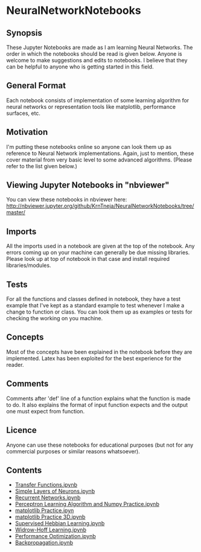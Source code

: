 # NeuralNetworkNotebooks

## Synopsis

These Jupyter Notebooks are made as I am learning Neural Networks. The order in which the notebooks should be read is given below. Anyone is welcome to make suggestions and edits to notebooks. I believe that they can be helpful to anyone who is getting started in this field. 

## General Format

Each notebook consists of implementation of some learning algorithm for neural networks or representation tools like matplotlib, performance surfaces, etc.

## Motivation

I'm putting these notebooks online so anyone can look them up as reference to Neural Network implementations. Again, just to mention, these cover material from very basic level to some advanced algorithms. (Please refer to the list given below.)

## Viewing Jupyter Notebooks in "nbviewer"

You can view these notebooks in nbviewer here: http://nbviewer.jupyter.org/github/KrnTneja/NeuralNetworkNotebooks/tree/master/

## Imports

All the imports used in a notebook are given at the top of the notebook. Any errors coming up on your machine can generally be due missing libraries. Please look up at top of notebook in that case and install required libraries/modules.

## Tests

For all the functions and classes defined in notebook, they have a test example that I've kept as a standard example to test whenever I make a change to function or class. You can look them up as examples or tests for checking the working on you machine. 

## Concepts

Most of the concepts have been explained in the notebook before they are implemented. Latex has been exploited for the best experience for the reader.

## Comments

Comments after 'def' line of a function explains what the function is made to do. It also explains the format of input function expects and the output one must expect from function.

## Licence

Anyone can use these notebooks for educational purposes (but not for any commercial purposes or similar reasons whatsoever).

## Contents

<ul>
<li><a href="https://github.com/KrnTneja/NeuralNetworkNotebooks/blob/master/Transfer%20Functions.ipynb">Transfer Functions.ipynb</a></li>
<li><a href="https://github.com/KrnTneja/NeuralNetworkNotebooks/blob/master/Simple%20Layers%20of%20Neurons.ipynb">Simple Layers of Neurons.ipynb</a></li>
<li><a href= "https://github.com/KrnTneja/NeuralNetworkNotebooks/blob/master/Recurrent%20Networks.ipynb">Recurrent Networks.ipynb</a></li>
<li><a href= "https://github.com/KrnTneja/NeuralNetworkNotebooks/blob/master/Perceptron%20Learning%20Algorithm%20and%20Numpy%20Practice.ipynb">Perceptron Learning Algorithm and Numpy Practice.ipynb</a></li>
<li><a href= "https://github.com/KrnTneja/NeuralNetworkNotebooks/blob/master/matplotlib%20Practice.ipynb">matplotlib Practice.ipyn</a></li>
<li><a href= "https://github.com/KrnTneja/NeuralNetworkNotebooks/blob/master/matplotlib%20Practice%203D.ipynb">matplotlib Practice 3D.ipynb</a></li>
<li><a href= "https://github.com/KrnTneja/NeuralNetworkNotebooks/blob/master/Supervised%20Hebbian%20Learning.ipynb">Supervised Hebbian Learning.ipynb</a></li>
<li><a href= "https://github.com/KrnTneja/NeuralNetworkNotebooks/blob/master/Widrow-Hoff%20Learning.ipynb">Widrow-Hoff Learning.ipynb</a></li>
<li><a href= "https://github.com/KrnTneja/NeuralNetworkNotebooks/blob/master/Performance%20Optimization.ipynb">Performance Optimization.ipynb</a></li>
<li><a href= "https://github.com/KrnTneja/NeuralNetworkNotebooks/blob/master/Backpropagation.ipynb">Backpropagation.ipynb</a></li>
<!--
 <li>Fruit Classification using Backpropagation.ipynb</li> -->
</ul>


